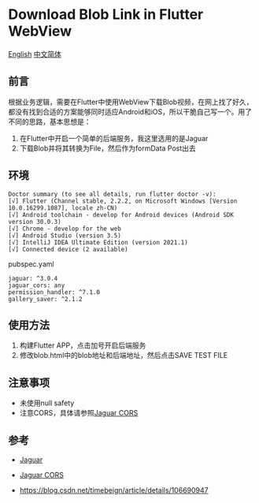 # Download Blob Link in Flutter WebView 
[English](./README.md)   [中文简体](./README_zh.md)

## 前言

根据业务逻辑，需要在Flutter中使用WebView下载Blob视频，在网上找了好久，都没有找到合适的方案能够同时适应Android和iOS，所以干脆自己写一个。用了不同的思路，基本思想是：

1. 在Flutter中开启一个简单的后端服务，我这里选用的是Jaguar
2. 下载Blob并将其转换为File，然后作为formData Post出去

## 环境

```
Doctor summary (to see all details, run flutter doctor -v):
[√] Flutter (Channel stable, 2.2.2, on Microsoft Windows [Version 10.0.16299.1087], locale zh-CN)
[√] Android toolchain - develop for Android devices (Android SDK version 30.0.3)
[√] Chrome - develop for the web
[√] Android Studio (version 3.5)
[√] IntelliJ IDEA Ultimate Edition (version 2021.1)
[√] Connected device (2 available)
```
pubspec.yaml

```
jaguar: ^3.0.4
jaguar_cors: any
permission_handler: ^7.1.0
gallery_saver: ^2.1.2
```





## 使用方法

1. 构建Flutter APP，点击加号开启后端服务
2. 修改blob.html中的blob地址和后端地址，然后点击SAVE TEST FILE



## 注意事项

- 未使用null safety
- 注意CORS，具体请参照[Jaguar CORS](https://pub.dev/packages/jaguar_cors)





## 参考

- [Jaguar](https://pub.dartlang.org/packages/jaguar) 
- [Jaguar CORS](https://pub.dev/packages/jaguar_cors)

- https://blog.csdn.net/timebeign/article/details/106690947

